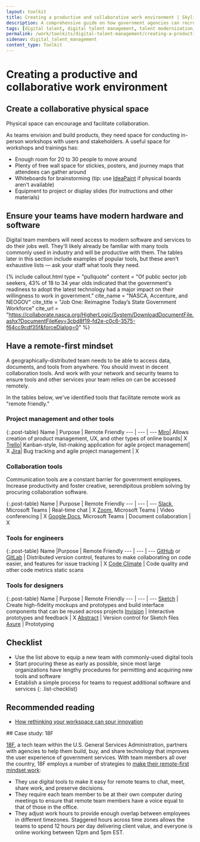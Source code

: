 ```yaml
---
layout: toolkit
title: Creating a productive and collaborative work environment | Skylight Digital Talent Management Handbook
description: A comprehensive guide on how government agencies can recruit, hire, onboard, and retain digital talent.
tags: [digital talent, digital talent management, talent modernization, guide]
permalink: /work/toolkits/digital-talent-management/creating-a-productive-and-collaborative-work-environment/
sidenav: digital_talent_management
content_type: Toolkit
---
```


# Creating a productive and collaborative work environment

## Create a collaborative physical space

Physical space can encourage and facilitate collaboration.

As teams envision and build products, they need space for conducting in-person workshops with users and stakeholders. A useful space for workshops and trainings has:

- Enough room for 20 to 30 people to move around
- Plenty of free wall space for stickies, posters, and journey maps that attendees can gather around
- Whiteboards for brainstorming (tip: use [IdeaPaint](https://ideapaint.com/) if physical boards aren't available)
- Equipment to project or display slides (for instructions and other materials)

## Ensure your teams have modern hardware and software

Digital team members will need access to modern software and services to do their jobs well. They'll likely already be familiar with many tools commonly used in industry and will be productive with them. The tables later in this section include examples of popular tools, but these aren't exhaustive lists &mdash; ask your staff what tools they need.

{% include callout.html
  type = "pullquote"
  content = "Of public sector job seekers, 43% of 18 to 34 year olds indicated that the government's readiness to adopt the latest technology had a major impact on their willingness to work in government."
  cite_name = "NASCA, Accenture, and NEOGOV"
  cite_title = "Job One: Reimagine Today’s State Government Workforce"
  cite_url = "https://collaborate.nasca.org/HigherLogic/System/DownloadDocumentFile.ashx?DocumentFileKey=3cbd8f19-fd2e-c0c6-3575-f64cc9cdf35f&forceDialog=0"
%}

## Have a remote-first mindset

A geographically-distributed team needs to be able to access data, documents, and tools from anywhere. You should invest in decent collaboration tools. And work with your network and security teams to ensure tools and other services your team relies on can be accessed remotely.

In the tables below, we've identified tools that facilitate remote work as "remote friendly."

### Project management and other tools

{:.post-table}
Name | Purpose | Remote Friendly
--- | --- | ---
[Miro](https://miro.com/)| Allows creation of product management, UX, and other types of online boards| X
[Trello](https://trello.com/)| Kanban-style, list-making application for agile project management| X
[Jira](https://www.atlassian.com/software/jira)| Bug tracking and agile project management | X

### Collaboration tools

Communication tools are a constant barrier for government employees. Increase productivity and foster creative, serendipitous problem solving by procuring collaboration software.

{:.post-table}
Name                                           | Purpose                          | Remote Friendly
--- | --- | ---
[Slack](https://slack.com/), Microsoft Teams  | Real-time chat                      | X
[Zoom](https://zoom.us/), Microsoft Teams                        | Video conferencing                  | X
[Google Docs](https://docs.google.com/), Microsoft Teams         | Document collaboration  | X

### Tools for engineers

{:.post-table}
Name |Purpose | Remote Friendly
--- | --- | ---
[GitHub](https://github.com/) or [GitLab](https://gitlab.com/)  | Distributed version control, features to make collaborating on code easier, and features for issue tracking  | X
[Code Climate](https://codeclimate.com/)                          | Code quality and other code metrics static scans

### Tools for designers

{:.post-table}
Name | Purpose | Remote Friendly
--- | --- | ---
[Sketch](https://www.sketch.com/)         | Create high-fidelity mockups and prototypes and build interface components that can be reused across projects
[Invision](https://www.invisionapp.com/)  | Interactive prototypes and feedback | X
[Abstract](https://www.abstract.com/)     | Version control for Sketch files
[Axure](https://www.axure.com/)           | Prototyping

## Checklist

- Use the list above to equip a new team with commonly-used digital tools
- Start procuring these as early as possible, since most large organizations have lengthy procedures for permitting and acquiring new tools and software
- Establish a simple process for teams to request additional software and services
{: .list-checklist}

## Recommended reading

- [How rethinking your workspace can spur innovation](https://medium.com/@BloombergCities/how-rethinking-your-workspace-can-spur-innovation-ef6ff553b75b)

<div class="callout callout--case-study" markdown="1">
## Case study: 18F

[18F](https://18f.gsa.gov/), a tech team within the U.S. General Services Administration, partners with agencies to help them build, buy, and share technology that improves the user experience of government services. With team members all over the country, 18F employs a number of strategies to [make their remote-first mindset work](https://18f.gsa.gov/2015/10/15/best-practices-for-distributed-teams/):

- They use digital tools to make it easy for remote teams to chat, meet, share work, and preserve decisions.
- They require each team member to be at their own computer during meetings to ensure that remote team members have a voice equal to that of those in the office.
- They adjust work hours to provide enough overlap between employees in different timezones. Staggered hours across time zones allows the teams to spend 12 hours per day delivering client value, and everyone is online working between 12pm and 5pm EST.
</div>
